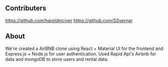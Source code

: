 ## Contributers 
https://github.com/haroldmciver
https://github.com/SSyernar


## About
We're created a AirBNB clone using React + Material UI for the frontend and Express.js + Node.js for user authentication. Used Rapid Api's Airbnb for data and mongoDB to store users and rental data.
